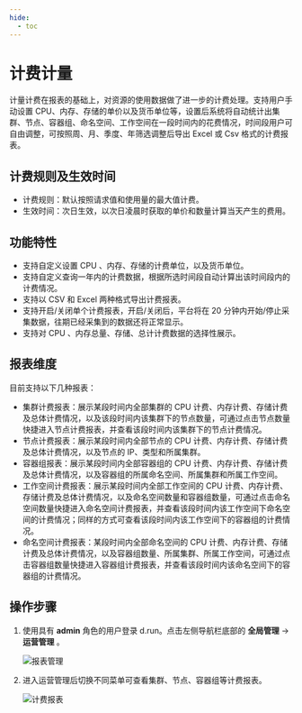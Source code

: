 ```yaml
---
hide:
  - toc
---
```


# 计费计量

计量计费在报表的基础上，对资源的使用数据做了进一步的计费处理。支持用户手动设置 CPU、内存、存储的单价以及货币单位等，设置后系统将自动统计出集群、节点、容器组、命名空间、工作空间在一段时间内的花费情况，时间段用户可自由调整，可按照周、月、季度、年筛选调整后导出 Excel 或 Csv 格式的计费报表。

## 计费规则及生效时间

- 计费规则：默认按照请求值和使用量的最大值计费。
- 生效时间：次日生效，以次日凌晨时获取的单价和数量计算当天产生的费用。

## 功能特性

- 支持自定义设置 CPU 、内存、存储的计费单位，以及货币单位。
- 支持自定义查询一年内的计费数据，根据所选时间段自动计算出该时间段内的计费情况。
- 支持以 CSV 和 Excel 两种格式导出计费报表。
- 支持开启/关闭单个计费报表，开启/关闭后，平台将在 20 分钟内开始/停止采集数据，往期已经采集到的数据还将正常显示。
- 支持对 CPU 、内存总量、存储、总计计费数据的选择性展示。

## 报表维度

目前支持以下几种报表：

- 集群计费报表：展示某段时间内全部集群的 CPU 计费、内存计费、存储计费及总体计费情况，以及该段时间内该集群下的节点数量，可通过点击节点数量快捷进入节点计费报表，并查看该段时间内该集群下的节点计费情况。
- 节点计费报表：展示某段时间内全部节点的 CPU 计费、内存计费、存储计费及总体计费情况，以及节点的 IP、类型和所属集群。
- 容器组报表：展示某段时间内全部容器组的 CPU 计费、内存计费、存储计费及总体计费情况，以及容器组的所属命名空间、所属集群和所属工作空间。
- 工作空间计费报表：展示某段时间内全部工作空间的 CPU 计费、内存计费、存储计费及总体计费情况，以及命名空间数量和容器组数量，可通过点击命名空间数量快捷进入命名空间计费报表，并查看该段时间内该工作空间下命名空间的计费情况；同样的方式可查看该段时间内该工作空间下的容器组的计费情况。
- 命名空间计费报表：某段时间内全部命名空间的 CPU 计费、内存计费、存储计费及总体计费情况，以及容器组数量、所属集群、所属工作空间，可通过点击容器组数量快捷进入容器组计费报表，并查看该段时间内该命名空间下的容器组的计费情况。

## 操作步骤

1. 使用具有 __admin__ 角色的用户登录 d.run。点击左侧导航栏底部的 __全局管理__ -> __运营管理__ 。

    ![报表管理](../../images/gmagpiereport.png)
   
2. 进入运营管理后切换不同菜单可查看集群、节点、容器组等计费报表。

    ![计费报表](https://docs.daocloud.io/daocloud-docs-images/docs/zh/docs/ghippo/images/billing.png)